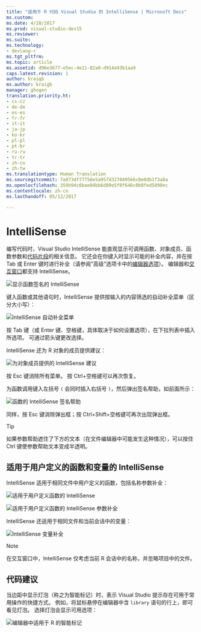 ```yaml
---
title: "适用于 R 代码 Visual Studio 的 IntelliSense | Microsoft Docs"
ms.custom: 
ms.date: 4/28/2017
ms.prod: visual-studio-dev15
ms.reviewer: 
ms.suite: 
ms.technology:
- devlang-r
ms.tgt_pltfrm: 
ms.topic: article
ms.assetid: d96e3677-e5ec-4e11-82a8-d914a93b1aa9
caps.latest.revision: 1
author: kraigb
ms.author: kraigb
manager: ghogen
translation.priority.ht:
- cs-cz
- de-de
- es-es
- fr-fr
- it-it
- ja-jp
- ko-kr
- pl-pl
- pt-br
- ru-ru
- tr-tr
- zh-cn
- zh-tw
ms.translationtype: Human Translation
ms.sourcegitcommit: 7a873df77756e5a957d327049566c8e0db1f3a8a
ms.openlocfilehash: 359b9dc6bae84bb6d89e5f0f646c0b8fed5898ec
ms.contentlocale: zh-cn
ms.lasthandoff: 05/12/2017

---
```



# <a name="intellisense"></a>IntelliSense

编写代码时，Visual Studio IntelliSense 能直观显示可调用函数、对象成员、函数参数和[代码片段](code-snippets.md)的相关信息。 它还会在你键入时显示可能的补全内容，并在按 Tab 或 Enter 键时进行补全（请参阅“高级”选项卡中的[编辑器选项](code-editing.md#editor-options)）。 编辑器和[交互窗口](interactive-repl.md)都支持 IntelliSense。

![显示函数签名的 IntelliSense](~/rtvs/media/intellisense-function-signature.png) 

键入函数或其他语句时，IntelliSense 提供按输入的内容筛选的自动补全菜单（区分大小写）：

![IntelliSense 自动补全菜单](~/rtvs/media/intellisense-auto-complete-menu.png)

按 Tab 键（或 Enter 键、空格键，具体取决于如何设置选项），在下拉列表中插入所选项。 可通过箭头键更改选择。 

IntelliSense 还为 R 对象的成员提供建议：
 
![为对象成员提供的 IntelliSense 建议](~/rtvs/media/intellisense-auto-complete-r-objects.png)
 
按 Esc 键消除所有菜单。 按 Ctrl+空格键可以再次恢复。

为函数调用键入左括号 `(` 会同时插入右括号 `)`，然后弹出签名帮助，如前面所示：

![函数的 IntelliSense 签名帮助](~/rtvs/media/intellisense-function-signature.png)

同样，按 Esc 键消除弹出框；按 Ctrl+Shift+空格键可再次出现弹出框。

> [!Tip]
> 如果参数帮助遮住了下方的文本（在文件编辑器中可能发生这种情况），可以按住 Ctrl 键使参数帮助文本变成半透明。

## <a name="intellisense-for-user-defined-functions-and-variables"></a>适用于用户定义的函数和变量的 IntelliSense

IntelliSense 适用于相同文件中用户定义的函数，包括名称参数补全：

![适用于用户定义函数的 IntelliSense](~/rtvs/media/intellisense-same-file-functions.png)

![适用于用户定义函数的 IntelliSense 参数补全](~/rtvs/media/intellisense-parameter-completion.png)

IntelliSense 还适用于相同文件和当前会话中的变量：

![IntelliSense 变量补全](~/rtvs/media/intellisense-variable-completion.png)

> [!Note]
> 在交互窗口中，IntelliSense 仅考虑当前 R 会话中的名称，并忽略项目中的文件。

## <a name="code-suggestions"></a>代码建议

当边距中显示灯泡（称之为智能标记）时，表示 Visual Studio 提示存在可用于常用操作的快捷方式。 例如，将鼠标悬停在编辑器中含 `library` 语句的行上，即可看见灯泡。 选择灯泡会显示可用选项：

![编辑器中适用于 R 的智能标记](~/rtvs/media/intellisense-smart-tags.png)

